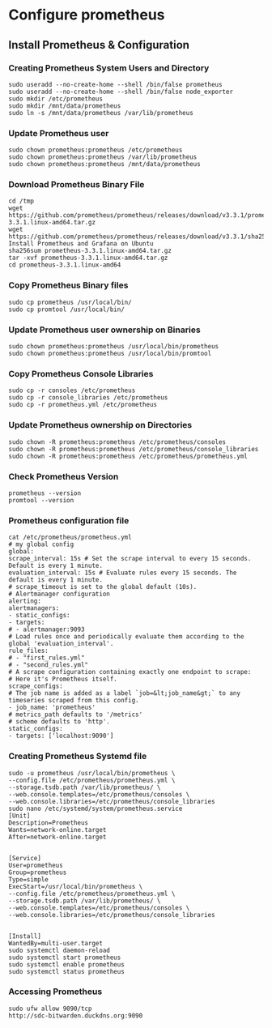 # Configure prometheus

## Install Prometheus & Configuration
### Creating Prometheus System Users and Directory
~~~
sudo useradd --no-create-home --shell /bin/false prometheus
sudo useradd --no-create-home --shell /bin/false node_exporter
sudo mkdir /etc/prometheus
sudo mkdir /mnt/data/prometheus
sudo ln -s /mnt/data/prometheus /var/lib/prometheus
~~~
### Update Prometheus user
~~~
sudo chown prometheus:prometheus /etc/prometheus
sudo chown prometheus:prometheus /var/lib/prometheus
sudo chown prometheus:prometheus /mnt/data/prometheus
~~~
### Download Prometheus Binary File
~~~
cd /tmp
wget https://github.com/prometheus/prometheus/releases/download/v3.3.1/prometheus-3.3.1.linux-amd64.tar.gz
wget https://github.com/prometheus/prometheus/releases/download/v3.3.1/sha256sums.txt
Install Prometheus and Grafana on Ubuntu
sha256sum prometheus-3.3.1.linux-amd64.tar.gz
tar -xvf prometheus-3.3.1.linux-amd64.tar.gz
cd prometheus-3.3.1.linux-amd64
~~~
### Copy Prometheus Binary files
~~~
sudo cp prometheus /usr/local/bin/
sudo cp promtool /usr/local/bin/
~~~
### Update Prometheus user ownership on Binaries
~~~
sudo chown prometheus:prometheus /usr/local/bin/prometheus
sudo chown prometheus:prometheus /usr/local/bin/promtool
~~~
### Copy Prometheus Console Libraries
~~~
sudo cp -r consoles /etc/prometheus
sudo cp -r console_libraries /etc/prometheus
sudo cp -r prometheus.yml /etc/prometheus
~~~
### Update Prometheus ownership on Directories
~~~
sudo chown -R prometheus:prometheus /etc/prometheus/consoles
sudo chown -R prometheus:prometheus /etc/prometheus/console_libraries
sudo chown -R prometheus:prometheus /etc/prometheus/prometheus.yml
~~~
### Check Prometheus Version
~~~
prometheus --version
promtool --version
~~~

### Prometheus configuration file
~~~
cat /etc/prometheus/prometheus.yml
# my global config
global:
scrape_interval: 15s # Set the scrape interval to every 15 seconds. Default is every 1 minute.
evaluation_interval: 15s # Evaluate rules every 15 seconds. The default is every 1 minute.
# scrape_timeout is set to the global default (10s).
# Alertmanager configuration
alerting:
alertmanagers:
- static_configs:
- targets:
# - alertmanager:9093
# Load rules once and periodically evaluate them according to the global 'evaluation_interval'.
rule_files:
# - "first_rules.yml"
# - "second_rules.yml"
# A scrape configuration containing exactly one endpoint to scrape:
# Here it's Prometheus itself.
scrape_configs:
# The job name is added as a label `job=&lt;job_name&gt;` to any timeseries scraped from this config.
- job_name: 'prometheus'
# metrics_path defaults to '/metrics'
# scheme defaults to 'http'.
static_configs:
- targets: ['localhost:9090']
~~~
### Creating Prometheus Systemd file
~~~
sudo -u prometheus /usr/local/bin/prometheus \
--config.file /etc/prometheus/prometheus.yml \
--storage.tsdb.path /var/lib/prometheus/ \
--web.console.templates=/etc/prometheus/consoles \
--web.console.libraries=/etc/prometheus/console_libraries
sudo nano /etc/systemd/system/prometheus.service
[Unit]
Description=Prometheus
Wants=network-online.target
After=network-online.target
 

[Service]
User=prometheus
Group=prometheus
Type=simple
ExecStart=/usr/local/bin/prometheus \
--config.file /etc/prometheus/prometheus.yml \
--storage.tsdb.path /var/lib/prometheus/ \
--web.console.templates=/etc/prometheus/consoles \
--web.console.libraries=/etc/prometheus/console_libraries
 

[Install]
WantedBy=multi-user.target
sudo systemctl daemon-reload
sudo systemctl start prometheus
sudo systemctl enable prometheus
sudo systemctl status prometheus
~~~
### Accessing Prometheus
~~~
sudo ufw allow 9090/tcp
http://sdc-bitwarden.duckdns.org:9090
~~~
